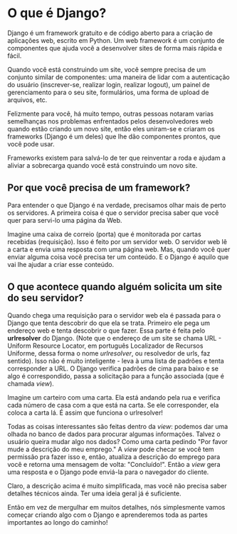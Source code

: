 # O que é Django?

Django é um framework gratuito e de código aberto para a criação de aplicações web, escrito em Python. Um web framework é um conjunto de componentes que ajuda você a desenvolver sites de forma mais rápida e fácil.

Quando você está construindo um site, você sempre precisa de um conjunto similar de componentes: uma maneira de lidar com a autenticação do usuário (inscrever-se, realizar login, realizar logout), um painel de gerenciamento para o seu site, formulários, uma forma de upload de arquivos, etc.

Felizmente para você, há muito tempo, outras pessoas notaram varias semelhanças nos problemas enfrentados pelos desenvolvedores web quando estão criando um novo site, então eles uniram-se e criaram os frameworks (Django é um deles) que lhe dão componentes prontos, que você pode usar.

Frameworks existem para salvá-lo de ter que reinventar a roda e ajudam a aliviar a sobrecarga quando você está construindo um novo site.

## Por que você precisa de um framework?

Para entender o que Django é na verdade, precisamos olhar mais de perto os servidores. A primeira coisa é que o servidor precisa saber que você quer para servi-lo uma página da Web.

Imagine uma caixa de correio (porta) que é monitorada por cartas recebidas (requisição). Isso é feito por um servidor web. O servidor web lê a carta e envia uma resposta com uma página web. Mas, quando você quer enviar alguma coisa você precisa ter um conteúdo. E o Django é aquilo que vai lhe ajudar a criar esse conteúdo.

## O que acontece quando alguém solicita um site do seu servidor?

Quando chega uma requisição para o servidor web ela é passada para o Django que tenta descobrir do que ela se trata. Primeiro ele pega um endereço web e tenta descobrir o que fazer. Essa parte é feita pelo **urlresolver** do Django. (Note que o endereço de um site se chama URL - Uniform Resource Locator, em português Localizador de Recursos Uniforme, dessa forma o nome *urlresolver*, ou resolvedor de urls, faz sentido). Isso não é muito inteligente - leva à uma lista de padrões e tenta corresponder a URL. O Django verifica padrões de cima para baixo e se algo é correspondido, passa a solicitação para a função associada (que é chamada *view*).

Imagine um carteiro com uma carta. Ela está andando pela rua e verifica cada número de casa com a que está na carta. Se ele corresponder, ela coloca a carta lá. É assim que funciona o urlresolver!

Todas as coisas interessantes são feitas dentro da *view*: podemos dar uma olhada no banco de dados para procurar algumas informações. Talvez o usuário queira mudar algo nos dados? Como uma carta pedindo "Por favor mude a descrição do meu emprego." A *view* pode checar se você tem permissão pra fazer isso e, então, atualiza a descrição do emprego para você e retorna uma mensagem de volta: "Concluído!". Então a *view* gera uma resposta e o Django pode enviá-la para o navegador do cliente.

Claro, a descrição acima é muito simplificada, mas você não precisa saber detalhes técnicos ainda. Ter uma ideia geral já é suficiente.

Então em vez de mergulhar em muitos detalhes, nós simplesmente vamos começar criando algo com o Django e aprenderemos toda as partes importantes ao longo do caminho!